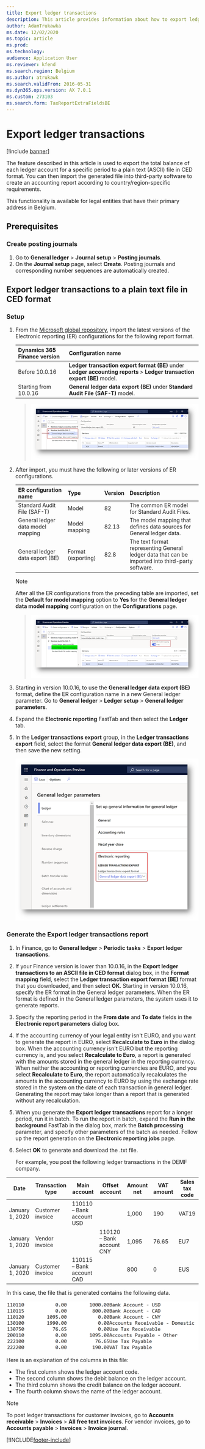 ```yaml
---
title: Export ledger transactions
description: This article provides information about how to export ledger account balances to a plain text (ASCII) file in CED format for Belgium.
author: AdamTrukawka
ms.date: 12/02/2020
ms.topic: article
ms.prod: 
ms.technology: 
audience: Application User
ms.reviewer: kfend
ms.search.region: Belgium
ms.author: atrukawk
ms.search.validFrom: 2016-05-31
ms.dyn365.ops.version: AX 7.0.1
ms.custom: 273103
ms.search.form: TaxReportExtraFieldsBE
---
```


# Export ledger transactions

[!include [banner](../../includes/banner.md)]

The feature described in this article is used to export the total balance of each ledger account for a specific period to a plain text (ASCII) file in CED format. You can then import the generated file into third-party software to create an accounting report according to country/region-specific requirements.

This functionality is available for legal entities that have their primary address in Belgium.

## Prerequisites

### Create posting journals

1. Go to **General ledger** \> **Journal setup** \> **Posting journals**.
2. On the **Journal setup** page, select **Create**. Posting journals and corresponding number sequences are automatically created.

## Export ledger transactions to a plain text file in CED format

### Setup

1. From the [Microsoft global repository](../../../fin-ops-core/dev-itpro/analytics/er-download-configurations-global-repo.md), import the latest versions of the Electronic reporting (ER) configurations for the following report format.

    | **Dynamics 365 Finance version**          | **Configuration name**                                                                                           |
    |-------------------------------------------|------------------------------------------------------------------------------------------------------------------|
    | Before 10.0.16                            | **Ledger transaction export format (BE)** under **Ledger accounting reports** > **Ledger transaction export (BE)** model. |
    | Starting from 10.0.16                     | **General ledger data export (BE)** under **Standard Audit File (SAF-T)** model.                                  |

    > ![ER configurations.](../media/be-audit-er-configs.png)

2. After import, you must have the following or later versions of ER configurations.

    | **ER configuration name**         | **Type**           | **Version** | **Description**                                                                                                             |
    |-----------------------------------|--------------------|-------------|-----------------------------------------------------------------------------------------------------------------------------|
    | Standard Audit File (SAF-T)       | Model              | 82          | The common ER model for Standard Audit Files.                                                                               |
    | General ledger data model mapping | Model mapping      | 82.13       | The model mapping that defines data sources for General ledger data.                                                        |
    | General ledger data export (BE)   | Format (exporting) | 82.8        | The text format representing General ledger data that can be imported into third-party software. |

    > [!NOTE]
    > After all the ER configurations from the preceding table are imported, set the **Default for model mapping** option to **Yes** for the **General ledger data model mapping** configuration on the **Configurations** page.

    > ![Default for model mapping option.](../media/be-audit-default-mm.png)

3. Starting in version 10.0.16, to use the **General ledger data export (BE)** format, define the ER configuration name in a new General ledger parameter. Go to **General ledger** > **Ledger setup** > **General ledger parameters**. 
4. Expand the **Electronic reporting** FastTab and then select the **Ledger** tab. 
5. In the **Ledger transactions export** group, in the **Ledger transactions export** field, select the format **General ledger data export (BE)**, and then save the new setting.

    ![GL parameter.](../media/be-audit-gl-parameter.png)

### Generate the Export ledger transactions report

1. In Finance, go to **General ledger** \> **Periodic tasks** \> **Export ledger transactions**.
2. If your Finance version is lower than 10.0.16, in the **Export ledger transactions to an ASCII file in CED format** dialog box, in the **Format mapping** field, select the **Ledger transaction export format (BE)** format that you downloaded, and then select **OK**. Starting in version 10.0.16, specify the ER format in the General ledger parameters. When the ER format is defined in the General ledger parameters, the system uses it to generate reports.
3. Specify the reporting period in the **From date** and **To date** fields in the **Electronic report parameters** dialog box.
4. If the accounting currency of your legal entity isn't EURO, and you want to generate the report in EURO, select **Recalculate to Euro** in the dialog box. 
When the accounting currency isn't EURO but the reporting currency is, and you select **Recalculate to Euro**, a report is generated with the amounts stored in the general ledger in the reporting currency. 
When neither the accounting or reporting currencies are EURO, and you select **Recalculate to Euro**, the report automatically recalculates the amounts in the accounting currency to EURO by using the exchange rate stored in the system on the date of each transaction in general ledger. Generating the report may take longer than a report that is generated without any recalculation.
5. When you generate the **Export ledger transactions** report for a longer period, run it in batch. To run the report in batch, expand the **Run in the background** FastTab in the dialog box, mark the **Batch processing** parameter, and specify other parameters of the batch as needed. Follow up the report generation on the **Electronic reporting jobs** page.
6. Select **OK** to generate and download the .txt file.

    For example, you post the following ledger transactions in the DEMF company.

| **Date**        | **Transaction type** | **Main account**          | **Offset account**        | **Amount net** | **VAT amount** | **Sales tax code** |
|-----------------|----------------------|---------------------------|---------------------------|----------------|----------------|--------------------|
| January 1, 2020 | Customer invoice     | 110110 – Bank account USD |                           | 1,000          | 190            | VAT19              |
| January 1, 2020 | Vendor invoice       |                           | 110120 – Bank account CNY | 1,095          | 76.65          | EU7                |
| January 1, 2020 | Customer invoice     | 110115 – Bank account CAD |                           | 800            | 0              | EUS                |

In this case, the file that is generated contains the following data.

![Ledger transactions data.](../media/1_Export_ledger_transactions.png)

Here is an explanation of the columns in this file:

- The first column shows the ledger account code.
- The second column shows the debit balance on the ledger account.
- The third column shows the credit balance on the ledger account.
- The fourth column shows the name of the ledger account.

> [!NOTE]
> To post ledger transactions for customer invoices, go to **Accounts receivable** \> **Invoices** \> **All free text invoices**. For vendor invoices, go to **Accounts payable** \> **Invoices** \> **Invoice journal**.


[!INCLUDE[footer-include](../../../includes/footer-banner.md)]
